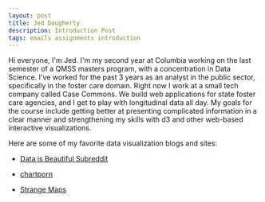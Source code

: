 ```yaml
---
layout: post
title: Jed Dougherty
description: Introduction Post
tags: emails assignments introduction
---
```


Hi everyone, I'm Jed. I'm my second year at Columbia working on the last semester of a QMSS masters program,
with a concentration in Data Science. I've worked for the past 3 years as an analyst in the public sector,
specifically in the foster care domain. Right now I work at a small tech company called Case Commons. We build
web applications for state foster care agencies, and I get to play with longitudinal data all day. My goals
for the course include getting better at presenting complicated information in a clear manner and strengthening
my skills with d3 and other web-based interactive visualizations.

Here are some of my favorite data visualization blogs and sites:

+ [Data is Beautiful Subreddit](www.reddit.com/r/dataisbeautiful)

+ [chartporn](www.chartporn.org)

+ [Strange Maps](bigthink.com/blogs/strange-maps)


